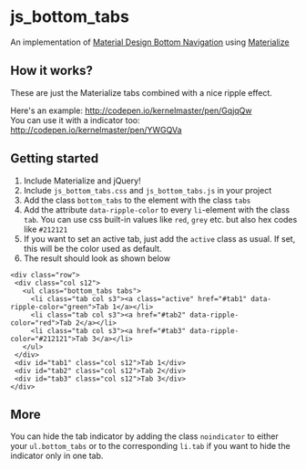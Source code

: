 # js_bottom_tabs

An implementation of [Material Design Bottom Navigation](https://material.google.com/components/bottom-navigation.html) using [Materialize](http://materializecss.com/)

## How it works?

These are just the Materialize tabs combined with a nice ripple effect.<br>

Here's an example: <http://codepen.io/kernelmaster/pen/GqjqQw><br>
You can use it with a indicator too: <http://codepen.io/kernelmaster/pen/YWGQVa>

## Getting started

1. Include Materialize and jQuery!
2. Include `js_bottom_tabs.css` and `js_bottom_tabs.js` in your project
3. Add the class `bottom_tabs` to the element with the class `tabs`
4. Add the attribute `data-ripple-color` to every `li`-element with the class `tab`. You can use css built-in values like `red`, `grey` etc. but also hex codes like `#212121`
5. If you want to set an active tab, just add the `active` class as usual. If set, this will be the color used as default.
6. The result should look as shown below 

  ```
  <div class="row">
   <div class="col s12">
     <ul class="bottom_tabs tabs">
       <li class="tab col s3"><a class="active" href="#tab1" data-ripple-color="green">Tab 1</a></li>
       <li class="tab col s3"><a href="#tab2" data-ripple-color="red">Tab 2</a></li>
       <li class="tab col s3"><a href="#tab3" data-ripple-color="#212121">Tab 3</a></li>
     </ul>
   </div>
   <div id="tab1" class="col s12">Tab 1</div>
   <div id="tab2" class="col s12">Tab 2</div>
   <div id="tab3" class="col s12">Tab 3</div>
  </div>
  ```

## More

You can hide the tab indicator by adding the class `noindicator` to either your `ul.bottom_tabs` or to the corresponding `li.tab` if you want to hide the indicator only in one tab.
